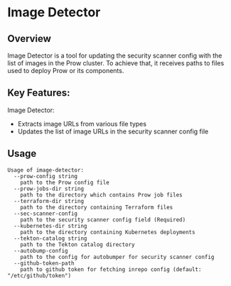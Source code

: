 # Image Detector

## Overview

Image Detector is a tool for updating the security scanner config with the list of images in the Prow cluster. To achieve that, it receives paths to files used to deploy Prow or its components.

## Key Features:

Image Detector:
* Extracts image URLs from various file types
* Updates the list of image URLs in the security scanner config file

## Usage

```
Usage of image-detector:
  --prow-config string
    path to the Prow config file
  --prow-jobs-dir string
    path to the directory which contains Prow job files
  --terraform-dir string
    path to the directory containing Terraform files
  --sec-scanner-config
    path to the security scanner config field (Required)
  --kubernetes-dir string
    path to the directory containing Kubernetes deployments
  --tekton-catalog string
    path to the Tekton catalog directory
  --autobump-config
    path to the config for autobumper for security scanner config
  --github-token-path
    path to github token for fetching inrepo config (default: "/etc/github/token")
```
